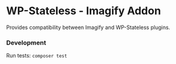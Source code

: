 # WP-Stateless - Imagify Addon

Provides compatibility between Imagify and WP-Stateless plugins.

### Development

Run tests: `composer test`

